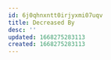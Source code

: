 ```yaml
---
id: 6j0qhnxntt0irjyxmi07uqv
title: Decreased By
desc: ''
updated: 1668275283113
created: 1668275283113
---
```

